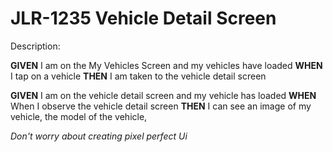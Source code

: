 # JLR-1235 Vehicle Detail Screen

Description:

**GIVEN** I am on the My Vehicles Screen and my vehicles have loaded
**WHEN** I tap on a vehicle
**THEN** I am taken to the vehicle detail screen

**GIVEN** I am on the vehicle detail screen and my vehicle has loaded
**WHEN** When I observe the vehicle detail screen
**THEN** I can see an image of my vehicle, the model of the vehicle, 

_Don't worry about creating pixel perfect Ui_